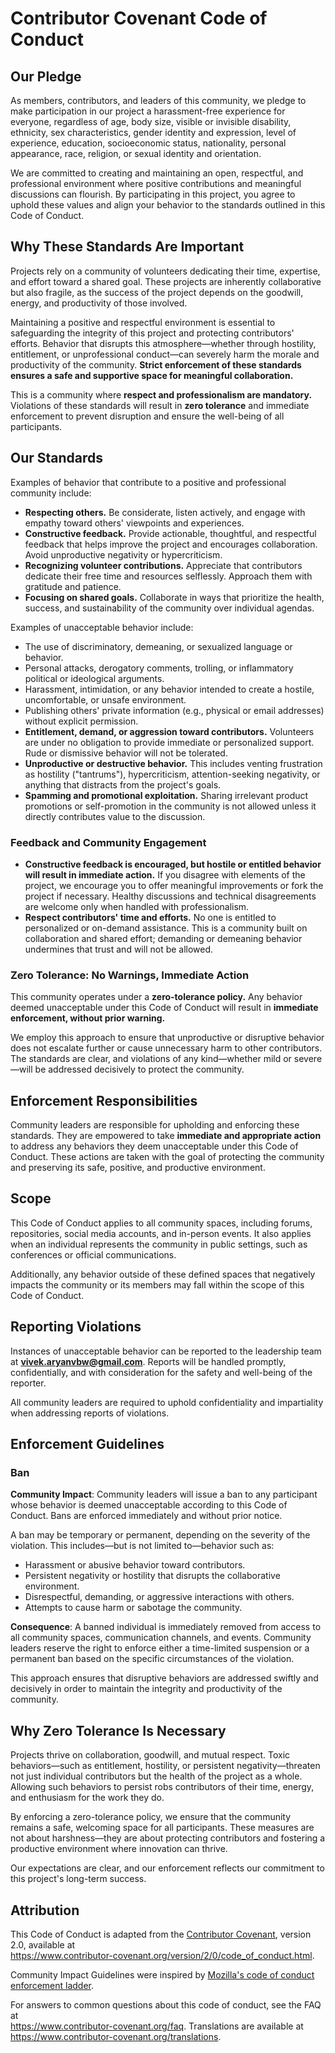 # Contributor Covenant Code of Conduct

## Our Pledge

As members, contributors, and leaders of this community, we pledge to make participation in our project a harassment-free experience for everyone, regardless of age, body size, visible or invisible disability, ethnicity, sex characteristics, gender identity and expression, level of experience, education, socioeconomic status, nationality, personal appearance, race, religion, or sexual identity and orientation.

We are committed to creating and maintaining an open, respectful, and professional environment where positive contributions and meaningful discussions can flourish. By participating in this project, you agree to uphold these values and align your behavior to the standards outlined in this Code of Conduct.

## Why These Standards Are Important

Projects rely on a community of volunteers dedicating their time, expertise, and effort toward a shared goal. These projects are inherently collaborative but also fragile, as the success of the project depends on the goodwill, energy, and productivity of those involved.

Maintaining a positive and respectful environment is essential to safeguarding the integrity of this project and protecting contributors' efforts. Behavior that disrupts this atmosphere—whether through hostility, entitlement, or unprofessional conduct—can severely harm the morale and productivity of the community. **Strict enforcement of these standards ensures a safe and supportive space for meaningful collaboration.**

This is a community where **respect and professionalism are mandatory.** Violations of these standards will result in **zero tolerance** and immediate enforcement to prevent disruption and ensure the well-being of all participants.

## Our Standards

Examples of behavior that contribute to a positive and professional community include:

- **Respecting others.** Be considerate, listen actively, and engage with empathy toward others' viewpoints and experiences.
- **Constructive feedback.** Provide actionable, thoughtful, and respectful feedback that helps improve the project and encourages collaboration. Avoid unproductive negativity or hypercriticism.
- **Recognizing volunteer contributions.** Appreciate that contributors dedicate their free time and resources selflessly. Approach them with gratitude and patience.
- **Focusing on shared goals.** Collaborate in ways that prioritize the health, success, and sustainability of the community over individual agendas.

Examples of unacceptable behavior include:

- The use of discriminatory, demeaning, or sexualized language or behavior.
- Personal attacks, derogatory comments, trolling, or inflammatory political or ideological arguments.
- Harassment, intimidation, or any behavior intended to create a hostile, uncomfortable, or unsafe environment.
- Publishing others' private information (e.g., physical or email addresses) without explicit permission.
- **Entitlement, demand, or aggression toward contributors.** Volunteers are under no obligation to provide immediate or personalized support. Rude or dismissive behavior will not be tolerated.
- **Unproductive or destructive behavior.** This includes venting frustration as hostility ("tantrums"), hypercriticism, attention-seeking negativity, or anything that distracts from the project's goals.
- **Spamming and promotional exploitation.** Sharing irrelevant product promotions or self-promotion in the community is not allowed unless it directly contributes value to the discussion.

### Feedback and Community Engagement

- **Constructive feedback is encouraged, but hostile or entitled behavior will result in immediate action.** If you disagree with elements of the project, we encourage you to offer meaningful improvements or fork the project if necessary. Healthy discussions and technical disagreements are welcome only when handled with professionalism.
- **Respect contributors' time and efforts.** No one is entitled to personalized or on-demand assistance. This is a community built on collaboration and shared effort; demanding or demeaning behavior undermines that trust and will not be allowed.

### Zero Tolerance: No Warnings, Immediate Action

This community operates under a **zero-tolerance policy.** Any behavior deemed unacceptable under this Code of Conduct will result in **immediate enforcement, without prior warning.**

We employ this approach to ensure that unproductive or disruptive behavior does not escalate further or cause unnecessary harm to other contributors. The standards are clear, and violations of any kind—whether mild or severe—will be addressed decisively to protect the community.

## Enforcement Responsibilities

Community leaders are responsible for upholding and enforcing these standards. They are empowered to take **immediate and appropriate action** to address any behaviors they deem unacceptable under this Code of Conduct. These actions are taken with the goal of protecting the community and preserving its safe, positive, and productive environment.

## Scope

This Code of Conduct applies to all community spaces, including forums, repositories, social media accounts, and in-person events. It also applies when an individual represents the community in public settings, such as conferences or official communications.

Additionally, any behavior outside of these defined spaces that negatively impacts the community or its members may fall within the scope of this Code of Conduct.

## Reporting Violations

Instances of unacceptable behavior can be reported to the leadership team at **vivek.aryanvbw@gmail.com**. Reports will be handled promptly, confidentially, and with consideration for the safety and well-being of the reporter.

All community leaders are required to uphold confidentiality and impartiality when addressing reports of violations.

## Enforcement Guidelines

### Ban

**Community Impact**: Community leaders will issue a ban to any participant whose behavior is deemed unacceptable according to this Code of Conduct. Bans are enforced immediately and without prior notice.

A ban may be temporary or permanent, depending on the severity of the violation. This includes—but is not limited to—behavior such as:

- Harassment or abusive behavior toward contributors.
- Persistent negativity or hostility that disrupts the collaborative environment.
- Disrespectful, demanding, or aggressive interactions with others.
- Attempts to cause harm or sabotage the community.

**Consequence**: A banned individual is immediately removed from access to all community spaces, communication channels, and events. Community leaders reserve the right to enforce either a time-limited suspension or a permanent ban based on the specific circumstances of the violation.

This approach ensures that disruptive behaviors are addressed swiftly and decisively in order to maintain the integrity and productivity of the community.

## Why Zero Tolerance Is Necessary

Projects thrive on collaboration, goodwill, and mutual respect. Toxic behaviors—such as entitlement, hostility, or persistent negativity—threaten not just individual contributors but the health of the project as a whole. Allowing such behaviors to persist robs contributors of their time, energy, and enthusiasm for the work they do.

By enforcing a zero-tolerance policy, we ensure that the community remains a safe, welcoming space for all participants. These measures are not about harshness—they are about protecting contributors and fostering a productive environment where innovation can thrive.

Our expectations are clear, and our enforcement reflects our commitment to this project's long-term success.

## Attribution

This Code of Conduct is adapted from the [Contributor Covenant][homepage], version 2.0, available at  
https://www.contributor-covenant.org/version/2/0/code_of_conduct.html.

Community Impact Guidelines were inspired by [Mozilla's code of conduct enforcement ladder](https://github.com/mozilla/diversity).

[homepage]: https://www.contributor-covenant.org

For answers to common questions about this code of conduct, see the FAQ at  
https://www.contributor-covenant.org/faq. Translations are available at  
https://www.contributor-covenant.org/translations.

